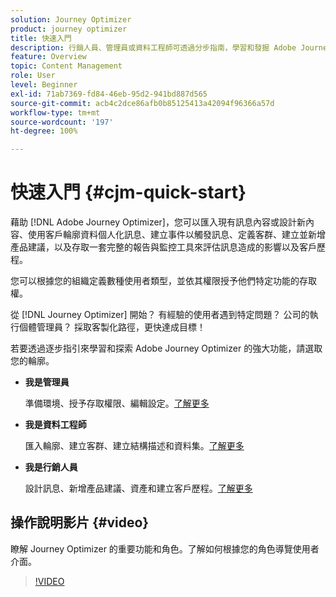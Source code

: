 ```yaml
---
solution: Journey Optimizer
product: journey optimizer
title: 快速入門
description: 行銷人員、管理員或資料工程師可透過分步指南，學習和發掘 Adobe Journey Optimizer 的力量。
feature: Overview
topic: Content Management
role: User
level: Beginner
exl-id: 71ab7369-fd84-46eb-95d2-941bd887d565
source-git-commit: acb4c2dce86afb0b85125413a42094f96366a57d
workflow-type: tm+mt
source-wordcount: '197'
ht-degree: 100%

---
```


# 快速入門 {#cjm-quick-start}

藉助 [!DNL Adobe Journey Optimizer]，您可以匯入現有訊息內容或設計新內容、使用客戶輪廓資料個人化訊息、建立事件以觸發訊息、定義客群、建立並新增產品建議，以及存取一套完整的報告與監控工具來評估訊息造成的影響以及客戶歷程。

您可以根據您的組織定義數種使用者類型，並依其權限授予他們特定功能的存取權。

從 [!DNL Journey Optimizer] 開始？ 有經驗的使用者遇到特定問題？ 公司的執行個體管理員？ 採取客製化路徑，更快達成目標！

若要透過逐步指引來學習和探索 Adobe Journey Optimizer 的強大功能，請選取您的輪廓。

* **我是管理員**

  準備環境、授予存取權限、編輯設定。[了解更多](path/administrator.md)

* **我是資料工程師**

  匯入輪廓、建立客群、建立結構描述和資料集。[了解更多](path/data-engineer.md)

* **我是行銷人員**

  設計訊息、新增產品建議、資產和建立客戶歷程。[了解更多](path/marketer.md)

## 操作說明影片 {#video}

瞭解 Journey Optimizer 的重要功能和角色。了解如何根據您的角色導覽使用者介面。

>[!VIDEO](https://video.tv.adobe.com/v/3424995?quality=12)
